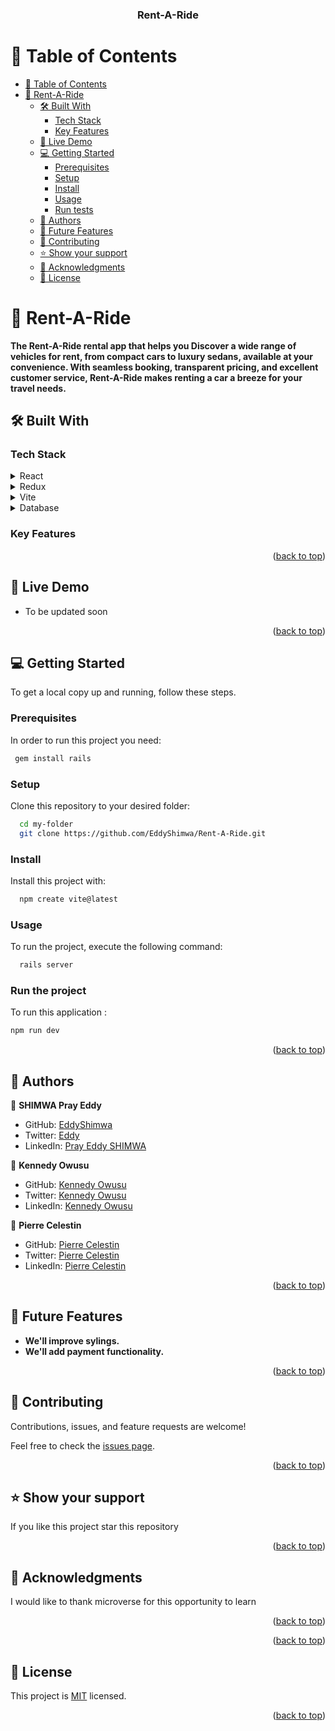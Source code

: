 <a name="readme-top"></a>

<div align="center">

  <h3><b>Rent-A-Ride</b></h3>

</div>

# 📗 Table of Contents

- [📗 Table of Contents](#-table-of-contents)
- [📖 Rent-A-Ride ](#-rent-a-ride-)
  - [🛠 Built With ](#-built-with-)
    - [Tech Stack ](#tech-stack-)
    - [Key Features ](#key-features-)
  - [🚀 Live Demo ](#-live-demo-)
  - [💻 Getting Started ](#-getting-started-)
    - [Prerequisites](#prerequisites)
    - [Setup](#setup)
    - [Install](#install)
    - [Usage](#usage)
    - [Run tests](#run-tests)
  - [👥 Authors ](#-authors-)
  - [🔭 Future Features ](#-future-features-)
  - [🤝 Contributing ](#-contributing-)
  - [⭐️ Show your support ](#️-show-your-support-)
  - [🙏 Acknowledgments ](#-acknowledgments-)
  - [📝 License ](#-license-)


# 📖 Rent-A-Ride <a name="about-project"></a>

**The Rent-A-Ride rental app that helps you Discover a wide range of vehicles for rent, from compact cars to luxury sedans, available at your convenience. With seamless booking, transparent pricing, and excellent customer service, Rent-A-Ride makes renting a car a breeze for your travel needs.**

## 🛠 Built With <a name="built-with"></a>

### Tech Stack <a name="tech-stack"></a>
<details>
   <summary>React</summary>
  <ul>
    <li><a href="https://rect.dev/">React</a>The Javascript library for building user interfaces</li>
  </ul>
  </details>
  <details>
   <summary>Redux</summary>
   <ul>
    <li><a href="https://reduxjs.org/">Redux</a>The predictable state container for Javascript application</li>
  </ul>
   </details>
  <details>
  <summary>Vite </summary>
    <ul>
     <li><a href="https://vitejs.dev/">Vite</a>The Next Generation Frontend Tooling</li>
  </ul>
    </details>

<details>
<summary>Database</summary>
  <ul>
    <li><a href="https://www.postgresql.org/">PostgreSQL</a></li>
  </ul>
</details>

### Key Features <a name="key-features"></a>

<p align="right">(<a href="#readme-top">back to top</a>)</p>

<!-- LIVE DEMO -->

## 🚀 Live Demo <a name="live-demo"></a>


- To be updated soon

<p align="right">(<a href="#readme-top">back to top</a>)</p>


## 💻 Getting Started <a name="getting-started"></a>

To get a local copy up and running, follow these steps.

### Prerequisites

In order to run this project you need:

```sh
 gem install rails
```

### Setup

Clone this repository to your desired folder:

```sh
  cd my-folder
  git clone https://github.com/EddyShimwa/Rent-A-Ride.git
```

### Install

Install this project with:

```sh
  npm create vite@latest

```

### Usage

To run the project, execute the following command:

```sh
  rails server
```

### Run the project

To run this application :

```sh
npm run dev
```

<p align="right">(<a href="#readme-top">back to top</a>)</p>

## 👥 Authors <a name="authors"></a>

👤 **SHIMWA Pray Eddy**

- GitHub: [EddyShimwa](https://github.com/EddyShimwa)
- Twitter: [Eddy](https://twitter.com/eddy56388406)
- LinkedIn: [Pray Eddy SHIMWA](https://www.linkedin.com/in/eddy-pray-shimwa/)

👤 **Kennedy Owusu**

- GitHub: [Kennedy Owusu](https://github.com/kennedyowusu)
- Twitter: [Kennedy Owusu](https://twitter.com/_iamkobby)
- LinkedIn: [Kennedy Owusu](https://www.linkedin.com/in/kennedy-owusu/)

👤 **Pierre Celestin**

- GitHub: [Pierre Celestin](https://github.com/Piercel2022)
- Twitter: [Pierre Celestin](https://twitter.com/pier_celestin)
- LinkedIn: [Pierre Celestin](https://linkedin.com/in/piercelestinmax)

<p align="right">(<a href="#readme-top">back to top</a>)</p>

<!-- FUTURE FEATURES -->

## 🔭 Future Features <a name="future-features"></a>

-  **We'll improve sylings.**
-  **We'll add payment functionality.**


<p align="right">(<a href="#readme-top">back to top</a>)</p>

<!-- CONTRIBUTING -->

## 🤝 Contributing <a name="contributing"></a>

Contributions, issues, and feature requests are welcome!

Feel free to check the [issues page](https://github.com/EddyShimwa/Rent-A-Ride/issues).

<p align="right">(<a href="#readme-top">back to top</a>)</p>

<!-- SUPPORT -->

## ⭐️ Show your support <a name="support"></a>


If you like this project star this repository

<p align="right">(<a href="#readme-top">back to top</a>)</p>

<!-- ACKNOWLEDGEMENTS -->

## 🙏 Acknowledgments <a name="acknowledgements"></a>

I would like to thank microverse for this opportunity to learn

<p align="right">(<a href="#readme-top">back to top</a>)</p>

<p align="right">(<a href="#readme-top">back to top</a>)</p>

<!-- LICENSE -->

## 📝 License <a name="license"></a>

This project is [MIT](./LICENSE) licensed.

<p align="right">(<a href="#readme-top">back to top</a>)</p>
